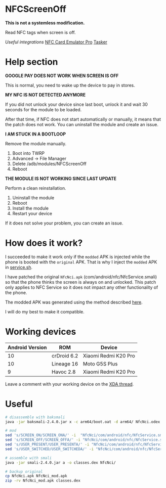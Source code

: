 # NFCScreenOff

**This is not a systemless modification.**

Read NFC tags when screen is off.

_Useful integrations_
[NFC Card Emulator Pro](https://play.google.com/store/apps/details?id=com.yuanwofei.cardemulator.pro)
[Tasker](https://play.google.com/store/apps/details?id=net.dinglisch.android.taskerm)

# Help section

**GOOGLE PAY DOES NOT WORK WHEN SCREEN IS OFF**

This is normal, you need to wake up the device to pay in stores.

**MY NFC IS NOT DETECTED ANYMORE**

If you did not unlock your device since last boot, unlock it and wait 30 seconds for the module to be loaded.

After that time, if NFC does not start automatically or manually, it means that the patch does not work. You can uninstall the module and create an issue.

**I AM STUCK IN A BOOTLOOP**

Remove the module manually.

1. Boot into TWRP
1. Advanced -> File Manager
1. Delete /adb/modules/NFCScreenOff
1. Reboot

**THE MODULE IS NOT WORKING SINCE LAST UPDATE**

Perform a clean reinstallation.

1. Uninstall the module
1. Reboot
1. Install the module
1. Restart your device

If it does not solve your problem, you can create an issue.

# How does it work?

I succeeded to make it work only if the `modded` APK is injected while the phone is booted with the `original` APK. That is why I inject the `modded` APK in [service.sh](service.sh).

I have patched the original `NfcNci.apk` (com/android/nfc/NfcService.smali) so that the phone thinks the screen is always on and unlocked. This patch only applies to NFC Service so it does not impact any other functionality of the phone.

The modded APK was generated using the method described [here](https://github.com/lapwat/NfcScreenOffPie).


I will do my best to make it compatible.

# Working devices

| Android Version | ROM         | Device               |
|-----------------|-------------|----------------------|
| 10              | crDroid 6.2 | Xiaomi Redmi K20 Pro |
| 10              | Lineage 16  | Moto G5S Plus        |
| 9               | Havoc 2.8   | Xiaomi Redmi K20 Pro |

Leave a comment with your working device on the [XDA thread](https://forum.xda-developers.com/apps/magisk/module-nfcscreenoff8-t4034903).

# Useful

```sh
# disassemble with baksmali
java -jar baksmali-2.4.0.jar x -c arm64/boot.oat -d arm64/ NfcNci.odex -o NfcNci

# mod
sed 's/SCREEN_ON/SCREEN_ONA/' -i  "NfcNci/com/android/nfc/NfcService.smali"
sed 's/SCREEN_OFF/SCREEN_OFFA/' -i "NfcNci/com/android/nfc/NfcService.smali"
sed 's/USER_PRESENT/USER_PRESENTA/' -i "NfcNci/com/android/nfc/NfcService.smali"
sed 's/USER_SWITCHED/USER_SWITCHEDA/' -i "NfcNci/com/android/nfc/NfcService.smali"

# assemble with smali
java -jar smali-2.4.0.jar a -o classes.dex NfcNci/

# backup original
cp NfcNci.apk NfcNci_mod.apk
zip -rv NfcNci_mod.apk classes.dex
```
